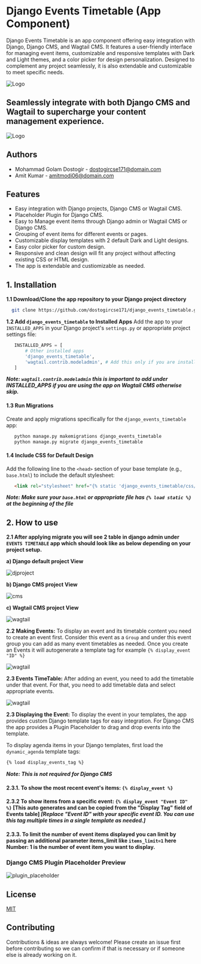 
# Django Events Timetable (App Component)

Django Events Timetable is an app component offering easy integration with Django, Django CMS, and Wagtail CMS. It features a user-friendly interface for managing event items, customizable and responsive templates with Dark and Light themes, and a color picker for design personalization. Designed to complement any project seamlessly, it is also extendable and customizable to meet specific needs.


![Logo](https://i.ibb.co/vXV3Pfd/Screenshot-2024-01-20-at-1-17-15-am.png)
## Seamlessly integrate with both Django CMS and Wagtail to supercharge your content management experience.
![Logo](https://miro.medium.com/v2/resize:fit:1400/format:webp/1*HrFLJCXTQrknxtdO2M6bMA.png)

## Authors
- Mohammad Golam Dostogir - [dostogircse171@domain.com](mailto:dostogircse171@domain.com)
- Amit Kumar - [amitmodi06@domain.com](mailto:amitmodi06@domain.com)

## Features

- Easy integration with Django projects, Django CMS or Wagtail CMS.
- Placeholder Plugin for Django CMS.
- Easy to Manage event items through Django admin or Wagtail CMS or Django CMS.
- Grouping of event items for different events or pages.
- Customizable display templates with 2 default Dark and Light designs.
- Easy color picker for custom design.
- Responsive and clean design will fit any project without affecting existing CSS or HTML design. 
- The app is extendable and custiomizable as needed.


## 1. Installation

**1.1 Download/Clone the app repository to your Django project directory**
```bash
  git clone https://github.com/dostogircse171/django_events_timetable.git
```

**1.2 Add `django_events_timetable` to Installed Apps**
Add the app to your `INSTALLED_APPS` in your Django project's `settings.py` or appropriate project settings file:
```python
   INSTALLED_APPS = [
       # Other installed apps
       'django_events_timetable',
       'wagtail.contrib.modeladmin', # Add this only if you are installing it for Wagtail CMS if not already there.
   ]
   ```
   ***Note: `wagtail.contrib.modeladmin` this is important to add under INSTALLED_APPS if you are using the app on Wagtail CMS otherwise skip.***

#### 1.3 Run Migrations
Create and apply migrations specifically for the `django_events_timetable` app:
```python
   python manage.py makemigrations django_events_timetable
   python manage.py migrate django_events_timetable
```

#### 1.4 Include CSS for Default Design
Add the following line to the `<head>` section of your base template (e.g., `base.html`) to include the default stylesheet:
```html
   <link rel="stylesheet" href="{% static 'django_events_timetable/css/styles.css' %}">
   ```
***Note: Make sure your `base.html` or appropriate file has `{% load static %}` at the beginning of the file***

## 2. How to use
**2.1 After applying migrate you will see 2 table in django admin under `EVENTS TIMETABLE` app which should look like as below depending on your project setup.**

**a) Django default project View**

![djproject](https://img001.prntscr.com/file/img001/9cvFshL9RgyXIgOrcdwNLQ.png)

**b) Django CMS project View**

![cms](https://img001.prntscr.com/file/img001/WiEpJ2X_RgW5RDwggNe7VA.png)

**c) Wagtail CMS project View**

![wagtail](https://img001.prntscr.com/file/img001/SDQ3ZlX-SSuXHIfNSLn2SA.png)

**2.2 Making Events:**
To display an event and its timetable content you need to create an event first. Consider this event as a `Group` and under this event group you can add as many event timetables as needed. Once you create an Events it will autogenerate a template tag for example `{% display_event "ID" %}` 

![wagtail](https://i.ibb.co/WggFkwV/events-model-demo.gif)

**2.3 Events TimeTable:**
After adding an event, you need to add the timetable under that event. For that, you need to add timetable data and select appropriate events.

![wagtail](https://i.ibb.co/5R4L0tj/timetable-model-demo.gif)

**2.3 Displaying the Event:** To display the event in your templates, the app provides custom Django template tags for easy integration. For Django CMS the app provides a Plugin Placeholder to drag and drop events into the template.

To display agenda items in your Django templates, first load the `dynamic_agenda` template tags: 
```html
{% load display_events_tag %}
```
***Note: This is not required for Django CMS***

#### 2.3.1. To show the most recent event's items: `{% display_event %}`
#### 2.3.2 To show items from a specific event: `{% display_event "Event ID" %}` [This auto generates and can be copied from the "Display Tag" field of Events table] ***[Replace "Event ID" with your specific event ID. You can use this tag multiple times in a single template as needed.]***

#### 2.3.3. To limit the number of event items displayed you can limit by passing  an additional parameter items_limit like `items_limit=1` here Number: 1 is the number of event item you want to display.

### Django CMS Plugin Placeholder Preview
![plugin_placeholder](https://i.ibb.co/bd4dSfd/cms-plugin.gif)

## License

[MIT](https://choosealicense.com/licenses/mit/)


## Contributing

Contributions & ideas are always welcome! Please create an issue first before contributing so we can confirm if that is necessary or if someone else is already working on it. 

